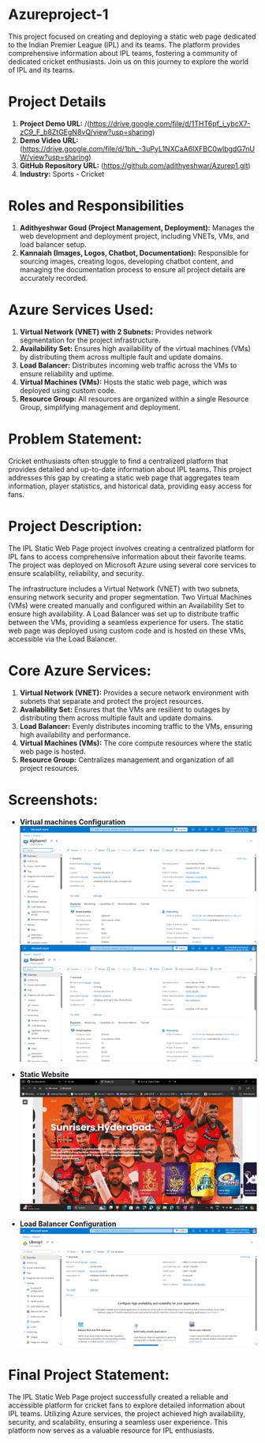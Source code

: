 # Azureproject-1
This project focused on creating and deploying a static web page dedicated to the Indian Premier League (IPL) and its teams. The platform provides comprehensive information about IPL teams, fostering a community of dedicated cricket enthusiasts. Join us on this journey to explore the world of IPL and its teams.

# Project Details
1. **Project Demo URL:** /(https://drive.google.com/file/d/1THT6pf_i_ybcX7-zC9_F_b8ZtGEgN8vQ/view?usp=sharing)
2. **Demo Video URL:** (https://drive.google.com/file/d/1bh_-3uPyL1NXCaA6lXFBC0wlbgdG7nUW/view?usp=sharing)
3. **GitHub Repository URL:** (https://github.com/adithyeshwar/Azurep1.git)
4. **Industry:** Sports - Cricket

# Roles and Responsibilities
1. **Adithyeshwar Goud (Project Management, Deployment):** Manages the web development and deployment project, including VNETs, VMs, and load balancer setup.
2. **Kannaiah (Images, Logos, Chatbot, Documentation):** Responsible for sourcing images, creating logos, developing chatbot content, and managing the documentation process to ensure all project details are accurately recorded.


# Azure Services Used:
1. **Virtual Network (VNET) with 2 Subnets:** Provides network segmentation for the project infrastructure.
2. **Availability Set:** Ensures high availability of the virtual machines (VMs) by distributing them across multiple fault and update domains.
3. **Load Balancer:** Distributes incoming web traffic across the VMs to ensure reliability and uptime.
4. **Virtual Machines (VMs):** Hosts the static web page, which was deployed using custom code.
5. **Resource Group:** All resources are organized within a single Resource Group, simplifying management and deployment.

# Problem Statement:
Cricket enthusiasts often struggle to find a centralized platform that provides detailed and up-to-date information about IPL teams. This project addresses this gap by creating a static web page that aggregates team information, player statistics, and historical data, providing easy access for fans.

# Project Description:
The IPL Static Web Page project involves creating a centralized platform for IPL fans to access comprehensive information about their favorite teams. The project was deployed on Microsoft Azure using several core services to ensure scalability, reliability, and security.

The infrastructure includes a Virtual Network (VNET) with two subnets, ensuring network security and proper segmentation. Two Virtual Machines (VMs) were created manually and configured within an Availability Set to ensure high availability. A Load Balancer was set up to distribute traffic between the VMs, providing a seamless experience for users. The static web page was deployed using custom code and is hosted on these VMs, accessible via the Load Balancer.

# Core Azure Services:
1. **Virtual Network (VNET):** Provides a secure network environment with subnets that separate and protect the project resources.
2. **Availability Set:** Ensures that the VMs are resilient to outages by distributing them across multiple fault and update domains.
3. **Load Balancer:** Evenly distributes incoming traffic to the VMs, ensuring high availability and performance.
4. **Virtual Machines (VMs):** The core compute resources where the static web page is hosted.
5. **Resource Group:** Centralizes management and organization of all project resources.

# Screenshots:
- **Virtual machines Configuration**
  ![VM-1 Configuration](major/vm1.png)
  ![VM-2 Configuration](major/vm2.png)
  
- **Static Website**
  ![Static Website](major/webpage1.png)
  
- **Load Balancer Configuration**
  ![Load Balancer](major/LB.png)

# Final Project Statement:
The IPL Static Web Page project successfully created a reliable and accessible platform for cricket fans to explore detailed information about IPL teams. Utilizing Azure services, the project achieved high availability, security, and scalability, ensuring a seamless user experience. This platform now serves as a valuable resource for IPL enthusiasts.
